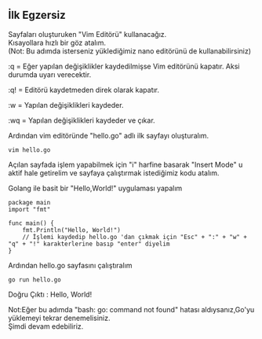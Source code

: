 ## İlk Egzersiz


Sayfaları oluşturuken "Vim Editörü" kullanacağız. <br />
Kısayollara hızlı bir göz atalım.<br />
(Not: Bu adımda isterseniz yüklediğimiz nano editörünü de kullanabilirsiniz)

:q = Eğer yapılan değişiklikler kaydedilmişse Vim editörünü kapatır. Aksi durumda uyarı verecektir.

:q! = Editörü kaydetmeden direk olarak kapatır.

:w = Yapılan değişiklikleri kaydeder.

:wq = Yapılan değişiklikleri kaydeder ve çıkar. 

Ardından vim editöründe "hello.go" adlı ilk sayfayı oluşturalım.

```
vim hello.go
```
Açılan sayfada işlem yapabilmek için "i" harfine basarak "Insert Mode" u aktif hale getirelim ve sayfaya çalıştırmak istediğimiz kodu atalım.

Golang ile basit bir "Hello,World!" uygulaması yapalım
```
package main
import "fmt"
 
func main() {
    fmt.Println("Hello, World!")
    // İşlemi kaydedip hello.go 'dan çıkmak için "Esc" + ":" + "w" + "q" + "!" karakterlerine basıp "enter" diyelim
}
```
Ardından hello.go sayfasını çalıştıralım
```
go run hello.go
```
Doğru Çıktı : Hello, World!

Not:Eğer bu adımda "bash: go: command not found" hatası aldıysanız,Go'yu yüklemeyi tekrar denemelisiniz. <br />
Şimdi devam edebiliriz.
